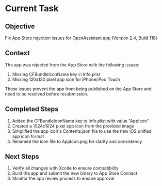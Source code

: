 # Current Task

## Objective
Fix App Store rejection issues for OpenAssistant app (Version 2.4, Build 118)

## Context
The app was rejected from the App Store with the following issues:
1. Missing CFBundleIconName key in Info.plist
2. Missing 120x120 pixel app icon for iPhone/iPod Touch

These issues prevent the app from being published on the App Store and need to be resolved before resubmission.

## Completed Steps
1. Added the CFBundleIconName key to Info.plist with value "AppIcon"
2. Created a 1024x1024 pixel app icon from the provided image
3. Simplified the app icon's Contents.json file to use the new iOS unified app icon format
4. Renamed the icon file to AppIcon.png for clarity and consistency

## Next Steps
1. Verify all changes with Xcode to ensure compatibility
2. Build the app and submit the new binary to App Store Connect
3. Monitor the app review process to ensure approval
